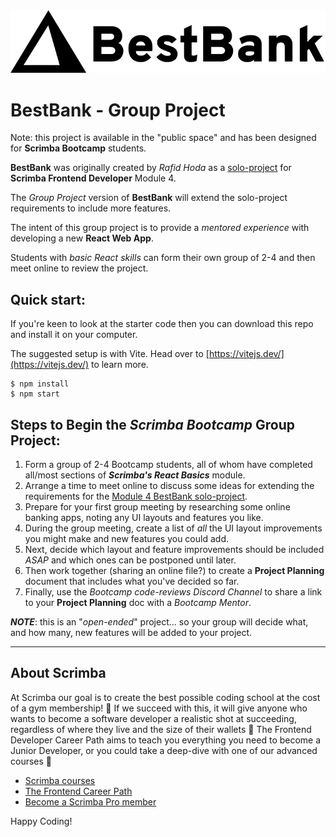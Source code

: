 <img alt="Best Bank logo" src="https://github.com/ScrimbaBootcamp/best-bank-app/blob/main/assets/bestbank_logo.gif">

# BestBank - Group Project

Note: this project is available in the "public space" and has been designed for **Scrimba Bootcamp** students.

**BestBank** was originally created by *Rafid Hoda* as a [solo-project](https://scrimba.com/scrim/cocf84a259acc922196ded766)  for **Scrimba Frontend Developer** Module 4.

The *Group Project* version of **BestBank** will extend the solo-project requirements to include more features.

The intent of this group project is to provide a *mentored experience* with developing a new **React Web App**.

Students with *basic React skills* can form their own group of 2-4 and then meet online to review the project.

## Quick start:
If you're keen to look at the starter code then you can download this repo and install it on your computer.

The suggested setup is with Vite.  Head over to [https://vitejs.dev/](https://vitejs.dev/) to learn more.
```
$ npm install
$ npm start
````

## Steps to Begin the *Scrimba Bootcamp* Group Project:
1. Form a group of 2-4 Bootcamp students, all of whom have completed all/most sections of ***Scrimba's React Basics*** module.
2. Arrange a time to meet online to discuss some ideas for extending the requirements for the [Module 4 BestBank solo-project](https://scrimba.com/scrim/cocf84a259acc922196ded766).
3. Prepare for your first group meeting by researching some online banking apps, noting any UI layouts and features you like. 
4. During the group meeting, create a list of *all* the UI layout improvements you might make and new features you could add.
5. Next, decide which layout and feature improvements should be included *ASAP* and which ones can be postponed until later.
6. Then work together (sharing an online file?) to create a **Project Planning** document that includes what you've decided so far.
7. Finally, use the *Bootcamp code-reviews Discord Channel* to share a link to your **Project Planning** doc with a *Bootcamp Mentor*.

***NOTE***: this is an "*open-ended*" project... so your group will decide what, and how many, new features will be added to your project.

-----------------------------
## About Scrimba
At Scrimba our goal is to create the best possible coding school at the cost of a gym membership! 💜
If we succeed with this, it will give anyone who wants to become a software developer a realistic shot at succeeding, regardless of where they live and the size of their wallets 🎉
The Frontend Developer Career Path aims to teach you everything you need to become a Junior Developer, or you could take a deep-dive with one of our advanced courses 🚀

- [Scrimba courses](https://scrimba.com/allcourses)
- [The Frontend Career Path](https://scrimba.com/learn/frontend)
- [Become a Scrimba Pro member](https://scrimba.com/pricing)

Happy Coding!
